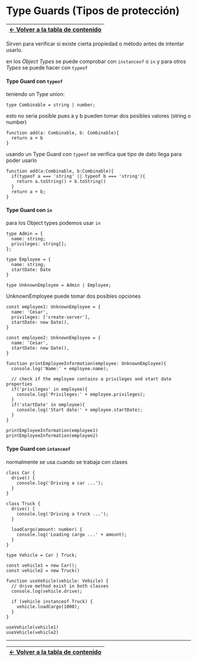 # Type Guards (Tipos de protección)

| [&#8592; Volver a la tabla de contenido](/README.md) |
| ---------------------------------------------------- |

Sirven para verificar si existe cierta propiedad o método antes de intentar usarlo.

en los _Object Types_ se puede comprobar con `instanceof` o `in` y para otros _Types_ se puede hacer con `typeof`

#### **Type Guard con `typeof`**

teniendo un Type union:

```TS
type Combinable = string | number;
```

esto no seria posible pues a y b pueden tomar dos posibles valores (string o number)

```TS
function add(a: Combinable, b: Combinable){
  return a + b
}
```

usando un Type Guard con `typeof` se verifica que tipo de dato llega para poder usarlo

```TS
function add(a:Combinable, b:Combinable){
  if(typeof a === 'string' || typeof b === 'string'){
    return a.toString() + b.toString()
  }
  return a + b;
}
```

#### **Type Guard con `in`**

para los Object types podemos usar `in`

```TS
type Admin = {
  name: string;
  privileges: string[];
};

type Employee = {
  name: string;
  startDate: Date
}

type UnknownEmployee = Admin | Employee;
```

UnknownEmployee puede tomar dos posibles opciones

```TS
const employee1: UnknownEmployee = {
  name: 'Cesar',
  privileges: ['create-server'],
  startDate: new Date(),
}

const employee2: UnknownEmployee = {
  name: 'Cesar',
  startDate: new Date(),
}

function printEmployeeInformation(employee: UnknownEmployee){
  console.log('Name:' + employee.name);

  // check if the employee contains a privileges and start date properties
  if('privileges' in employee){
    console.log('Privileges:' + employee.privileges);
  }
  if('startDate' in employee){
    console.log('Start date:' + employee.startDate);
  }
}

printEmployeeInformation(employee1)
printEmployeeInformation(employee2)
```

#### **Type Guard con `intanceof`**

normalmente se usa cuando se trabaja con clases

```TS
class Car {
  drive() {
    console.log('Driving a car ...');
  }
}

class Truck {
  drive() {
    console.log('Driving a truck ...');
  }

  loadCargo(amount: number) {
    console.log('Loading cargo ...' + amount);
  }
}

type Vehicle = Car | Truck;

const vehicle1 = new Car();
const vehicle2 = new Truck()

function useVehicle(vehicle: Vehicle) {
  // drive method exist in both classes
  console.log(vehicle.drive);

  if (vehicle instanceof Truck) {
    vehicle.loadCargo(1000);
  }
}

useVehicle(vehicle1)
useVehicle(vehicle2)
```

---

| [&#8592; Volver a la tabla de contenido](/README.md) |
| ---------------------------------------------------- |
